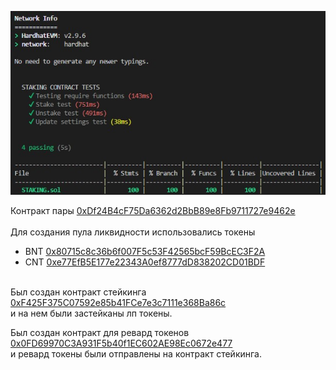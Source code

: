 ![Покрытие тестов](images/img_coverage.jpg) <br>

Контракт пары [0xDf24B4cF75Da6362d2BbB89e8Fb9711727e9462e](https://rinkeby.etherscan.io/address/0xDf24B4cF75Da6362d2BbB89e8Fb9711727e9462e) <br><br>
Для создания пула ликвидности использовались токены <br>
* BNT [0x80715c8c36b6f007F5c53F42565bcF59BcEC3F2A](https://rinkeby.etherscan.io/token/0x80715c8c36b6f007f5c53f42565bcf59bcec3f2a)<br>
* CNT [0xe77EfB5E177e22343A0ef8777dD838202CD01BDF](https://rinkeby.etherscan.io/token/0xe77efb5e177e22343a0ef8777dd838202cd01bdf)<br><br>

Был создан контракт стейкинга [0xF425F375C07592e85b41FCe7e3c7111e368Ba86c](https://rinkeby.etherscan.io/address/0xF425F375C07592e85b41FCe7e3c7111e368Ba86c) <br>
и на нем были застейканы лп токены.<br>

Был создан контракт для ревард токенов [0x0FD69970C3A931F5b40f1EC602AE98Ec0672e477](https://rinkeby.etherscan.io/token/0x0fd69970c3a931f5b40f1ec602ae98ec0672e477) <br>
и ревард токены были отправлены на контракт стейкинга. <br>